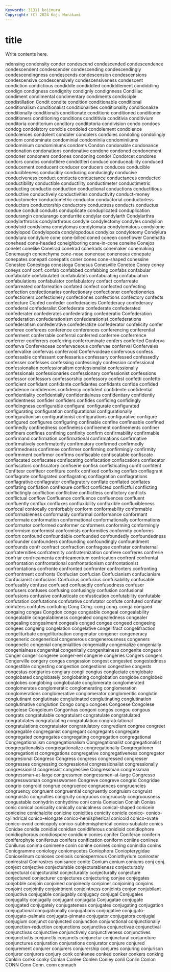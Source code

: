 ```yaml
---
Keywords: 31311 kojimura
Copyright: (C) 2024 Koji Murakami
---
```


# title

Write contents here.



ndensing
condensity conder condescend condescended condescendence condescendent condescender condescending condescendingly condescendingness
condescends condescension condescensions condescensive condescensively condescensiveness condescent condiction condictious condiddle
condiddled condiddlement condiddling condign condigness condignity condignly condignness Condillac condiment
condimental condimentary condiments condisciple condistillation Condit condite condition conditionable conditional
conditionalism conditionalist conditionalities conditionality conditionalize conditionally conditionals conditionate conditione conditioned
conditioner conditioners conditioning conditions condititivia conditivia conditivium conditoria conditorium conditory
conditotoria condivision condo condoes condog condolatory condole condoled condolement condolence
condolences condolent condoler condolers condoles condoling condolingly condom condominate condominial
condominiia condominiiums condominium condominiums condoms Condon condonable condonance condonation condonations
condonative condone condoned condonement condoner condoners condones condoning condor Condorcet
condores condors condos condottiere condottieri conduce conduceability conduced conducement conducent
conducer conducers conduces conducible conducibleness conducibly conducing conducingly conducive conduciveness
conduct conducta conductance conductances conducted conductibility conductible conductility conductimeter conductimetric
conducting conductio conduction conductional conductions conductitious conductive conductively conductivities conductivity
conduct-money conductometer conductometric conductor conductorial conductorless conductors conductorship conductory conductress
conducts conductus condue conduit conduits conduplicate conduplicated conduplication condurangin condurango
condurrite condylar condylarth Condylarthra condylarthrosis condylarthrous condyle condylectomy condyles condylion
condyloid condyloma condylomas condylomata condylomatous condylome condylopod Condylopoda condylopodous condylos
condylotomy Condylura condylura condylure cone cone-billed coned coneen coneflower Conehatta
conehead cone-headed coneighboring cone-in-cone coneine Conejos conelet conelike Conelrad conelrad
conelrads conemaker conemaking Conemaugh conenchyma cone-nose conenose conenoses conepate conepates
conepatl conepatls coner cones cone-shaped conessine Conestee Conestoga conestoga Conesus
Conesville Conetoe Coney coney coneys conf conf. confab confabbed confabbing
confabs confabular confabulate confabulated confabulates confabulating confabulation confabulations confabulator confabulatory
confact confarreate confarreated confarreation confated confect confected confecting confection confectionaries
confectionary confectioner confectioneries confectioners confectionery confectiones confections confectory confects confecture
Confed confeder confederacies Confederacy confederacy confederal confederalist Confederate confederate confederated
confederater confederates confederating confederatio Confederation confederation confederationism confederationist confederations confederatism
confederative confederatize confederator confelicity confer conferee conferees conference conferences conferencing
conferential conferment conferrable conferral conferred conferree conferrence conferrer conferrers conferring
conferruminate confers conferted Conferva conferva Confervaceae confervaceous confervae conferval Confervales
confervalike confervas confervoid Confervoideae confervous confess confessable confessant confessarius confessary
confessed confessedly confesser confesses confessing confessingly confession confessional confessionalian confessionalism
confessionalist confessionally confessionals confessionaries confessionary confessionist confessions confessor confessors confessorship
confessory confest confetti confetto conficient confidant confidante confidantes confidants confide
confided confidence confidences confidency confident confidente confidential confidentiality confidentially confidentialness
confidentiary confidently confidentness confider confiders confides confiding confidingly confidingness configurable
configural configurate configurated configurating configuration configurational configurationally configurationism configurationist configurations
configurative configure configured configures configuring confinable confine confineable confined confinedly
confinedness confineless confinement confinements confiner confiners confines confining confinity confirm
confirmability confirmable confirmand confirmation confirmational confirmations confirmative confirmatively confirmatorily confirmatory
confirmed confirmedly confirmedness confirmee confirmer confirming confirmingly confirmity confirmment confirmor
confirms confiscable confiscatable confiscate confiscated confiscates confiscating confiscation confiscations confiscator
confiscators confiscatory confiserie confisk confisticating confit confitent Confiteor confiteor confiture
confix confixed confixing conflab conflagrant conflagrate conflagrated conflagrating conflagration conflagrations
conflagrative conflagrator conflagratory conflate conflated conflates conflating conflation conflexure conflict
conflicted conflictful conflicting conflictingly confliction conflictive conflictless conflictory conflicts conflictual
conflow Confluence confluence confluences confluent confluently conflux confluxes confluxibility confluxible
confluxibleness confocal confocally conforbably conform conformability conformable conformableness conformably conformal
conformance conformant conformate conformation conformational conformationally conformations conformator conformed conformer
conformers conforming conformingly conformism conformist conformists conformities conformity conforms confort
confound confoundable confounded confoundedly confoundedness confounder confounders confounding confoundingly confoundment
confounds confr confract confraction confragose confrater confraternal confraternities confraternity confraternization
confrere confreres confrerie confriar confricamenta confricamentum confrication confront confrontal confrontation
confrontational confrontationism confrontationist confrontations confronte confronted confronter confronters confronting confrontment
confronts Confucian confucian Confucianism confucianism Confucianist confucians Confucius confucius confusability
confusable confusably confuse confused confusedly confusedness confuser confusers confuses confusing
confusingly confusion confusional confusions confusive confusticate confustication confutability confutable confutation
confutations confutative confutator confute confuted confuter confuters confutes confuting Cong
Cong. cong cong. conga congaed congaing congas Congdon conge congeable
congeal congealability congealable congealableness congealed congealedness congealer congealing congealment congeals
conged congee congeed congeeing congees congeing congelation congelative congelifract congelifraction
congeliturbate congeliturbation congenator congener congeneracy congeneric congenerical congenerous congenerousness congeners
congenetic congenial congenialities congeniality congenialize congenially congenialness congenital congenitally congenitalness
congenite congeon Conger conger congeree conger-eel congerie congeries Congers congers
Congerville congery conges congession congest congested congestedness congestible congesting congestion
congestions congestive congests congestus congiaries congiary congii congius conglaciate conglobate
conglobated conglobately conglobating conglobation conglobe conglobed conglobes conglobing conglobulate conglomerate
conglomerated conglomerates conglomeratic conglomerating conglomeration conglomerations conglomerative conglomerator conglomeritic conglutin
conglutinant conglutinate conglutinated conglutinating conglutination conglutinative conglution Congo congo congoes
Congoese Congolese congolese Congoleum Congonhas congoni congos congou congous congrats
congratulable congratulant congratulate congratulated congratulates congratulating congratulation congratulational congratulations congratulator
congratulatory congredient congree congreet congregable congreganist congregant congregants congregate congregated
congregates congregating congregation congregational Congregationalism congregationalism Congregationalist congregationalist congregationalists congregationalize
congregationally Congregationer congregationist congregations congregative congregativeness congregator congresional Congreso Congress
congress congressed congresser congresses congressing congressional congressionalist congressionally congressionist congressist
congressive Congressman congressman congressman-at-large congressmen congressmen-at-large Congresso congresswoman congresswomen Congreve
congreve congrid Congridae congrio congroid congrue congruence congruences congruencies congruency
congruent congruential congruently congruism congruist congruistic congruities congruity congruous congruously
congruousness congustable conhydrin conhydrine coni conia Coniacian Coniah Conias conic
conical conicality conically conicalness conical-shaped conicein coniceine conichalcite conicine conicities
conicity conicle conico- conico-cylindrical conico-elongate conico-hemispherical conicoid conico-ovate conico-ovoid conicopoly
conico-subhemispherical conico-subulate conics Conidae conidia conidial conidian conidiiferous conidioid conidiophore
conidiophorous conidiospore conidium conies conifer Coniferae coniferin coniferophyte coniferous conifers
conification coniform coniine coniines Conilurus conima conimene conin conine conines
coning coninidia conins Coniogramme coniology coniomycetes Coniophora Coniopterygidae Conioselinum conioses
coniosis coniospermous Coniothyrium coniroster conirostral Conirostres conisance conite Conium conium
coniums conj conj. conject conjective conjecturable conjecturableness conjecturably conjectural conjecturalist
conjecturality conjecturally conjecture conjectured conjecturer conjectures conjecturing conjee conjegates conjobble
conjoin conjoined conjoinedly conjoiner conjoining conjoins conjoint conjointly conjointment conjointness
conjoints conjon conjubilant conjuctiva conjugable conjugably conjugacy conjugal Conjugales conjugality
conjugally conjugant conjugata Conjugatae conjugate conjugated conjugately conjugateness conjugates conjugating
conjugation conjugational conjugationally conjugations conjugative conjugato- conjugato-palmate conjugato-pinnate conjugator conjugators
conjugial conjugium conjunct conjuncted conjunction conjunctional conjunctionally conjunction-reduction conjunctions conjunctiva
conjunctivae conjunctival conjunctivas conjunctive conjunctively conjunctiveness conjunctives conjunctivitis conjunctly conjuncts
conjunctur conjunctural conjuncture conjunctures conjuration conjurations conjurator conjure conjured conjurement
conjurer conjurers conjurership conjures conjuring conjurison conjuror conjurors conjury conk
conkanee conked conker conkers conking Conklin conks conky Conlan Conlee
Conlen Conley conli Conlin Conlon CONN Conn Conn. conn connach
